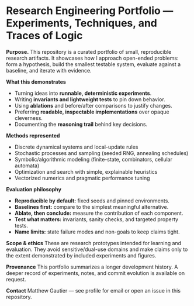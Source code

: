 # Research Engineering Portfolio — Experiments, Techniques, and Traces of Logic

**Purpose.** This repository is a curated portfolio of small, reproducible research artifacts. It showcases how I approach open-ended problems: form a hypothesis, build the smallest testable system, evaluate against a baseline, and iterate with evidence.

**What this demonstrates**
- Turning ideas into **runnable, deterministic experiments**.
- Writing **invariants and lightweight tests** to pin down behavior.
- Using **ablations** and before/after comparisons to justify changes.
- Preferring **readable, inspectable implementations** over opaque cleverness.
- Documenting the **reasoning trail** behind key decisions.

**Methods represented**
- Discrete dynamical systems and local-update rules
- Stochastic processes and sampling (seeded RNG, annealing schedules)
- Symbolic/algorithmic modeling (finite-state, combinators, cellular automata)
- Optimization and search with simple, explainable heuristics
- Vectorized numerics and pragmatic performance tuning

**Evaluation philosophy**
- **Reproducible by default:** fixed seeds and pinned environments.
- **Baselines first:** compare to the simplest meaningful alternative.
- **Ablate, then conclude:** measure the contribution of each component.
- **Test what matters:** invariants, sanity checks, and targeted property tests.
- **Name limits:** state failure modes and non-goals to keep claims tight.

**Scope & ethics**
These are research prototypes intended for learning and evaluation. They avoid sensitive/dual-use domains and make claims only to the extent demonstrated by included experiments and figures.

**Provenance**
This portfolio summarizes a longer development history. A deeper record of experiments, notes, and commit evolution is available on request.

**Contact**
Matthew Gautier — see profile for email or open an issue in this repository.
